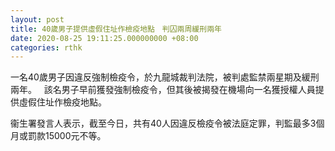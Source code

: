 ```yaml
---
layout: post
title: 40歲男子提供虛假住址作檢疫地點　判囚兩周緩刑兩年
date: 2020-08-25 19:11:25.000000000 +08:00
categories: rthk
---
```


一名40歲男子因違反強制檢疫令，於九龍城裁判法院，被判處監禁兩星期及緩刑兩年。
 
該名男子早前獲發強制檢疫令，但其後被揭發在機場向一名獲授權人員提供虛假住址作檢疫地點。

衞生署發言人表示，截至今日，共有40人因違反檢疫令被法庭定罪，判監最多3個月或罰款15000元不等。
